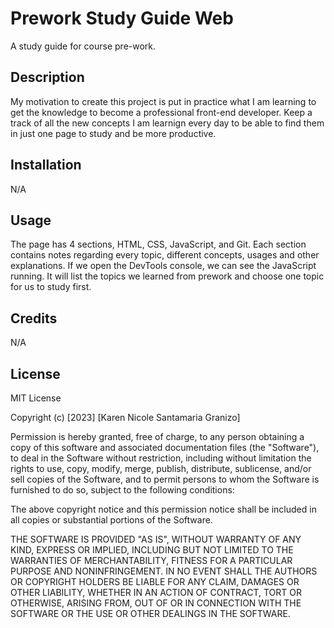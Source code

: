 # Prework Study Guide Web

A study guide for course pre-work.

## Description

My motivation to create this project is put in practice what I am learning to  get the knowledge to become a professional front-end developer. Keep a track of all the new concepts I am learnign every day to be able to find them in just one page to study and be more productive.


## Installation

N/A

## Usage

The page has 4 sections, HTML, CSS, JavaScript, and Git. Each section contains notes regarding every topic, different concepts, usages and other explanations. If we open the DevTools console, we can see the JavaScript running. It will list the topics we learned from prework and choose one topic for us to study first.

## Credits
N/A

## License

MIT License

Copyright (c) [2023] [Karen Nicole Santamaria Granizo]

Permission is hereby granted, free of charge, to any person obtaining a copy
of this software and associated documentation files (the "Software"), to deal
in the Software without restriction, including without limitation the rights
to use, copy, modify, merge, publish, distribute, sublicense, and/or sell
copies of the Software, and to permit persons to whom the Software is
furnished to do so, subject to the following conditions:

The above copyright notice and this permission notice shall be included in all
copies or substantial portions of the Software.

THE SOFTWARE IS PROVIDED "AS IS", WITHOUT WARRANTY OF ANY KIND, EXPRESS OR
IMPLIED, INCLUDING BUT NOT LIMITED TO THE WARRANTIES OF MERCHANTABILITY,
FITNESS FOR A PARTICULAR PURPOSE AND NONINFRINGEMENT. IN NO EVENT SHALL THE
AUTHORS OR COPYRIGHT HOLDERS BE LIABLE FOR ANY CLAIM, DAMAGES OR OTHER
LIABILITY, WHETHER IN AN ACTION OF CONTRACT, TORT OR OTHERWISE, ARISING FROM,
OUT OF OR IN CONNECTION WITH THE SOFTWARE OR THE USE OR OTHER DEALINGS IN THE
SOFTWARE.


